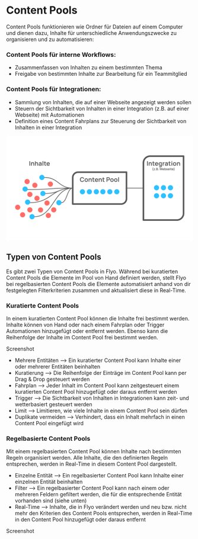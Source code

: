 # Content Pools

Content Pools funktionieren wie Ordner für Dateien auf einem Computer und dienen dazu, Inhalte für unterschiedliche Anwendungszwecke zu organisieren und zu automatisieren:

### Content Pools für interne Workflows:
- Zusammenfassen von Inhalten zu einem bestimmten Thema
- Freigabe von bestimmten Inhalte zur Bearbeitung für ein Teammitglied

### Content Pools für Integrationen:
- Sammlung von Inhalten, die auf einer Webseite angezeigt werden sollen
- Steuern der Sichtbarkeit von Inhalten in einer Integration (z.B. auf einer Webseite) mit Automationen
- Definition eines Content Fahrplans zur Steuerung der Sichtbarkeit von Inhalten in einer Integration

![Überblick Content Pools](assets/content-pools-overview.svg)

## Typen von Content Pools
Es gibt zwei Typen von Content Pools in Flyo. Während bei kuratierten Content Pools die Elemente im Pool von Hand definiert werden, stellt Flyo bei regelbasierten Content Pools die Elemente automatisiert anhand von dir festgelegten Filterkriterien zusammen und aktualisiert diese in Real-Time.

### Kuratierte Content Pools
In einem kuratierten Content Pool können die Inhalte frei bestimmt werden. Inhalte können von Hand oder nach einem Fahrplan oder Trigger Automationen hinzugefügt oder entfernt werden. Ebenso kann die Reihenfolge der Inhalte im Content Pool frei bestimmt werden.

Screenshot 

- Mehrere Entitäten --> Ein kuratierter Content Pool kann Inhalte einer oder mehrerer Entitäten beinhalten
- Kuratierung --> Die Reihenfolge der Einträge im Content Pool kann per Drag & Drop gesteuert werden
- Fahrplan --> Jeder Inhalt im Content Pool kann zeitgesteuert einem kuratierten Content Pool hinzugefügt oder daraus entfernt werden
- Trigger --> Die Sichtbarkeit von Inhalten in Integrationen kann zeit- und wetterbasiert gesteuert werden
- Limit --> Limitieren, wie viele Inhalte in einem Content Pool sein dürfen
- Duplikate vermeiden --> Verhindert, dass ein Inhalt mehrfach in einen Content Pool eingefügt wird

### Regelbasierte Content Pools
Mit einem regelbasierten Content Pool können Inhalte nach bestimmten Regeln organisiert werden. Alle Inhalte, die den definierten Regeln entsprechen, werden in Real-Time in diesem Content Pool dargestellt.

- Einzelne Entität --> Ein regelbasierter Content Pool kann Inhalte einer einzelnen Entität beinhalten
- Filter --> Ein regelbasierter Content Pool kann nach einem oder mehreren Feldern gefiltert werden, die für die entsprechende Entität vorhanden sind (siehe unten)
- Real-Time --> Inhalte, die in Flyo verändert werden und neu bzw. nicht mehr den Kriterien des Content Pools entsprechen, werden in Real-Time in den Content Pool hinzugefügt oder daraus entfernt

Screenshot
